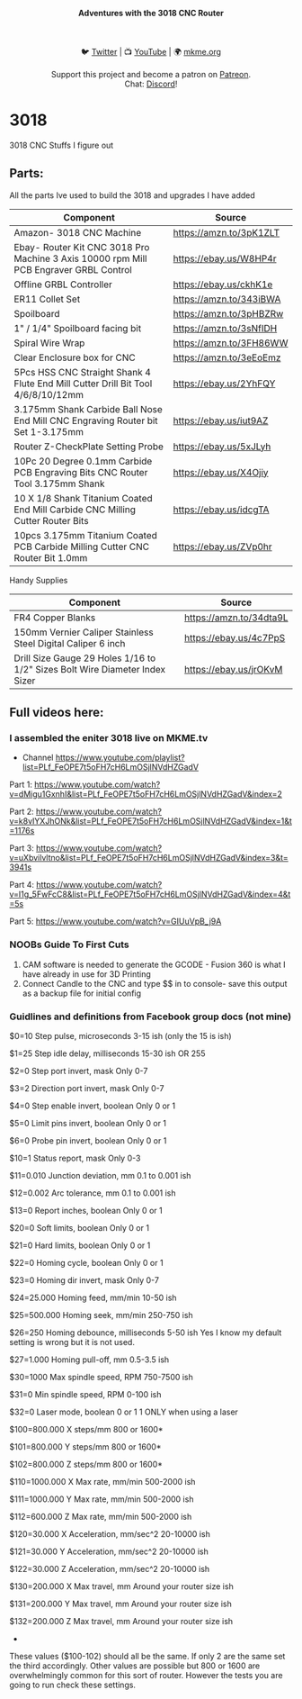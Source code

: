 <p align="center">
<b>Adventures with the 3018 CNC Router </b><br>
<br><br>
<br>🐦 <a href="https://twitter.com/mkmeorg">Twitter</a>
| 📺 <a href="https://www.youtube.com/mkmeorg">YouTube</a>
| 🌍 <a href="http://www.mkme.org">mkme.org</a><br>
<br>
Support this project and become a patron on <a href="https://www.patreon.com/EricWilliam">Patreon</a>.<br>
Chat: <a href="https://discord.gg/j9S4Fgv">Discord</a></b>!
</p>


# 3018
3018 CNC Stuffs I figure out

## Parts:

All the parts Ive used to build the 3018 and upgrades I have added 

|     Component    | Source  |
| ---------- |----------------|
| Amazon- 3018 CNC Machine | https://amzn.to/3pK1ZLT
| Ebay- Router Kit CNC 3018 Pro Machine 3 Axis 10000 rpm Mill PCB Engraver GRBL Control| https://ebay.us/W8HP4r
| Offline GRBL Controller| https://ebay.us/ckhK1e
| ER11 Collet Set | https://amzn.to/343iBWA
| Spoilboard | https://amzn.to/3pHBZRw
| 1" / 1/4" Spoilboard facing bit| https://amzn.to/3sNfIDH
| Spiral Wire Wrap | https://amzn.to/3FH86WW
| Clear Enclosure box for CNC | https://amzn.to/3eEoEmz 
| 5Pcs HSS CNC Straight Shank 4 Flute End Mill Cutter Drill Bit Tool 4/6/8/10/12mm  | https://ebay.us/2YhFQY
| 3.175mm Shank Carbide Ball Nose End Mill CNC Engraving Router bit Set 1-3.175mm | https://ebay.us/iut9AZ
| Router Z-CheckPlate Setting Probe | https://ebay.us/5xJLyh
| 10Pc 20 Degree 0.1mm Carbide PCB Engraving Bits CNC Router Tool 3.175mm Shank | https://ebay.us/X4Ojiy
| 10 X 1/8 Shank Titanium Coated End Mill Carbide CNC Milling Cutter Router Bits | https://ebay.us/idcgTA
| 10pcs 3.175mm Titanium Coated PCB Carbide Milling Cutter CNC Router Bit 1.0mm | https://ebay.us/ZVp0hr



Handy Supplies 

|     Component    | Source  |
| ---------- |----------------|
| FR4 Copper Blanks | https://amzn.to/34dta9L
| 150mm Vernier Caliper Stainless Steel Digital Caliper 6 inch   | https://ebay.us/4c7PpS
| Drill Size Gauge 29 Holes 1/16 to 1/2" Sizes Bolt Wire Diameter Index Sizer| https://ebay.us/jrOKvM


## Full videos here:

### I assembled the eniter 3018 live on MKME.tv 

* Channel https://www.youtube.com/playlist?list=PLf_FeOPE7t5oFH7cH6LmOSjlNVdHZGadV

Part 1: https://www.youtube.com/watch?v=dMigu1GxnhI&list=PLf_FeOPE7t5oFH7cH6LmOSjlNVdHZGadV&index=2

Part 2: https://www.youtube.com/watch?v=k8vIYXJhONk&list=PLf_FeOPE7t5oFH7cH6LmOSjlNVdHZGadV&index=1&t=1176s

Part 3: https://www.youtube.com/watch?v=uXbvilvltno&list=PLf_FeOPE7t5oFH7cH6LmOSjlNVdHZGadV&index=3&t=3941s

Part 4: https://www.youtube.com/watch?v=I1g_5FwFcC8&list=PLf_FeOPE7t5oFH7cH6LmOSjlNVdHZGadV&index=4&t=5s

Part 5: https://www.youtube.com/watch?v=GIUuVpB_j9A 

### NOOBs Guide To First Cuts 

1.  CAM software is needed to generate the GCODE - Fusion 360 is what I have already in use for 3D Printing 
2. Connect Candle to the CNC and type $$ in to console- save this output as a backup file for initial config 


### Guidlines and definitions from Facebook group docs (not mine) 


$0=10 Step pulse, microseconds 3-15 ish (only the 15 is ish)

$1=25 Step idle delay, milliseconds 15-30 ish OR 255

$2=0 Step port invert, mask Only 0-7

$3=2 Direction port invert, mask Only 0-7

$4=0 Step enable invert, boolean Only 0 or 1

$5=0 Limit pins invert, boolean Only 0 or 1

$6=0 Probe pin invert, boolean Only 0 or 1

$10=1 Status report, mask Only 0-3

$11=0.010 Junction deviation, mm 0.1 to 0.001 ish

$12=0.002 Arc tolerance, mm 0.1 to 0.001 ish

$13=0 Report inches, boolean Only 0 or 1

$20=0 Soft limits, boolean Only 0 or 1

$21=0 Hard limits, boolean Only 0 or 1

$22=0 Homing cycle, boolean Only 0 or 1

$23=0 Homing dir invert, mask Only 0-7

$24=25.000 Homing feed, mm/min 10-50 ish

$25=500.000 Homing seek, mm/min 250-750 ish

$26=250 Homing debounce, milliseconds 5-50 ish Yes I know my default setting is wrong but it is not used.

$27=1.000 Homing pull-off, mm 0.5-3.5 ish

$30=1000 Max spindle speed, RPM 750-7500 ish

$31=0 Min spindle speed, RPM 0-100 ish

$32=0 Laser mode, boolean 0 or 1 1 ONLY when using a laser

$100=800.000 X steps/mm 800 or 1600*

$101=800.000 Y steps/mm 800 or 1600*

$102=800.000 Z steps/mm 800 or 1600*

$110=1000.000 X Max rate, mm/min 500-2000 ish

$111=1000.000 Y Max rate, mm/min 500-2000 ish

$112=600.000 Z Max rate, mm/min 500-2000 ish

$120=30.000 X Acceleration, mm/sec^2 20-10000 ish

$121=30.000 Y Acceleration, mm/sec^2 20-10000 ish

$122=30.000 Z Acceleration, mm/sec^2 20-10000 ish

$130=200.000 X Max travel, mm Around your router size ish

$131=200.000 Y Max travel, mm Around your router size ish

$132=200.000 Z Max travel, mm Around your router size ish

*
These values ($100-102) should all be the same. If only 2 are the same set the third accordingly. Other values are possible 
but 800 or 1600 are overwhelmingly common for this sort of router. However the tests you are going to run check these 
settings.


